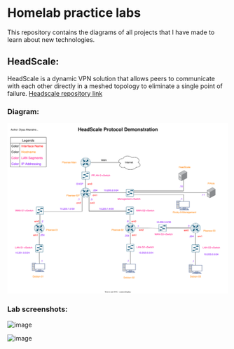 # Homelab practice labs

This repository contains the diagrams of all projects that I have made to learn about new technologies.

## HeadScale:

HeadScale is a dynamic VPN solution that allows peers to communicate with each other directly in a meshed topology to eliminate a single point of failure. [Headscale repository link](https://github.com/juanfont/headscale)

### Diagram:

![diagram](./HeadScale-lab/HeadScale_Research_Project.drawio.svg)

### Lab screenshots:

![image](https://user-images.githubusercontent.com/26883110/221480327-e8c12013-b953-473a-8241-6395cddb2542.png)

![image](https://user-images.githubusercontent.com/26883110/221480516-ddf5424d-a3b0-424e-8de0-20e176d04bd7.png)
